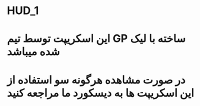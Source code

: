 # HUD_1
# این اسکریپت توسط تیم GP ساخته با لیک شده میباشد
# در صورت مشاهده هرگونه سو استفاده از این اسکریپت ها به دیسکورد ما مراجعه کنید
